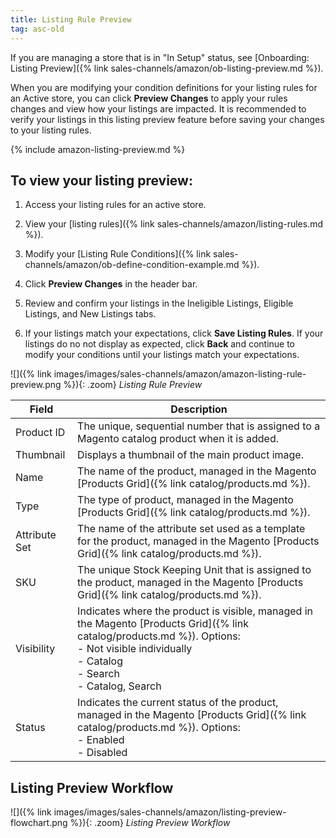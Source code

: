 ```yaml
---
title: Listing Rule Preview
tag: asc-old
---
```



If you are managing a store that is in "In Setup" status, see [Onboarding: Listing Preview]({% link sales-channels/amazon/ob-listing-preview.md %}).

When you are modifying your condition definitions for your listing rules for an Active store, you can click **Preview Changes** to apply your rules changes and view how your listings are impacted. It is recommended to verify your listings in this listing preview feature before saving your changes to your listing rules.

{% include amazon-listing-preview.md %}

## To view your listing preview:

1. Access your listing rules for an active store.

1. View your [listing rules]({% link sales-channels/amazon/listing-rules.md %}).

1. Modify your [Listing Rule Conditions]({% link sales-channels/amazon/ob-define-condition-example.md %}).

1. Click **Preview Changes** in the header bar.

1. Review and confirm your listings in the Ineligible Listings, Eligible Listings, and New Listings tabs.

1. If your listings match your expectations, click **Save Listing Rules**. If your listings do no not display as expected, click **Back** and continue to modify your conditions until your listings match your expectations.

![]({% link images/images/sales-channels/amazon/amazon-listing-rule-preview.png %}){: .zoom}
_Listing Rule Preview_

|Field|Description|
|--- |--- |
|Product ID |The unique, sequential number that is assigned to a Magento catalog product when it is added. |
|Thumbnail |Displays a thumbnail of the main product image. |
|Name |The name of the product, managed in the Magento [Products Grid]({% link catalog/products.md %}). |
|Type |The type of product, managed in the Magento [Products Grid]({% link catalog/products.md %}). |
|Attribute Set |The name of the attribute set used as a template for the product, managed in the Magento [Products Grid]({% link catalog/products.md %}). |
|SKU |The unique Stock Keeping Unit that is assigned to the product, managed in the Magento [Products Grid]({% link catalog/products.md %}). |
|Visibility |Indicates where the product is visible, managed in the Magento [Products Grid]({% link catalog/products.md %}). Options:<br/>- Not visible individually<br/>- Catalog<br/>- Search<br/>- Catalog, Search |
|Status |Indicates the current status of the product, managed in the Magento [Products Grid]({% link catalog/products.md %}). Options:<br/>- Enabled<br/>- Disabled |

## Listing Preview Workflow

![]({% link images/images/sales-channels/amazon/listing-preview-flowchart.png %}){: .zoom}
_Listing Preview Workflow_
